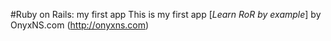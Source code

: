#Ruby on Rails: my first app
This is my first app [*Learn RoR by example*] by OnyxNS.com (http://onyxns.com)
